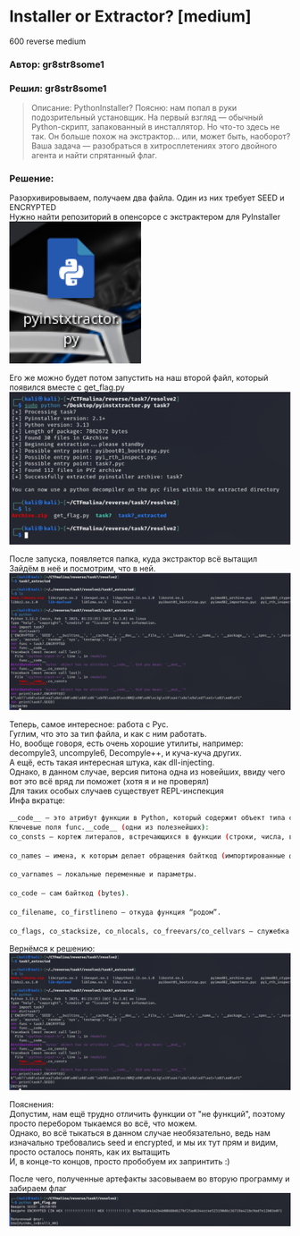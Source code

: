 # Installer or Extractor? [medium]
600
reverse medium

### Автор: gr8str8some1
### Решил: gr8str8some1

> Описание: PythonInstaller? Поясню: нам попал в руки подозрительный установщик. На первый взгляд — обычный Python-скрипт, запакованный в инсталлятор. Но что-то здесь не так. Он больше похож на экстрактор... или, может быть, наоборот? Ваша задача — разобраться в хитросплетениях этого двойного агента и найти спрятанный флаг.<br>

### Решение:
Разорхивировываем, получаем два файла. Один из них требует SEED и ENCRYPTED<br>
Нужно найти репозиторий в опенсорсе с экстрактером для PyInstaller<br>
![img.png](images/img.png)

Его же можно будет потом запустить на наш второй файл, который появился вместе с get_flag.py<br>
![img_1.png](images/img_1.png)

После запуска, появляется папка, куда экстрактор всё вытащил<br>
Зайдём в неё и посмотрим, что в ней.<br>
![img_2.png](images/img_2.png)

Теперь, самое интересное: работа с Pyc.<br>
Гуглим, что это за тип файла, и как с ним работать.<br>
Но, вообще говоря, есть очень хорошие утилиты, например: decompyle3, uncompyle6, Decompyle++, и куча-куча других.<br>
А ещё, есть такая интересная штука, как dll-injecting.<br>
Однако, в данном случае, версия питона одна из новейших, ввиду чего вот это всё вряд ли поможет (хотя я и не проверял)<br>
Для таких особых случаев существует REPL-инспекция<br>
Инфа вкратце:<br>
```bash
__code__ — это атрибут функции в Python, который содержит объект типа code object (скомпилированный байткод и его метаданные). С ним удобно инспектировать, что именно выполняет функция, не запуская её.
Ключевые поля func.__code__ (одни из полезнейших):
co_consts — кортеж литералов, встречающихся в функции (строки, числа, вложенные code-объекты и т.д.). Именно тут вы увидели строку-флаг.

co_names — имена, к которым делает обращения байткод (импортированные функции/переменные).

co_varnames — локальные переменные и параметры.

co_code — сам байткод (bytes).

co_filename, co_firstlineno — откуда функция “родом”.

co_flags, co_stacksize, co_nlocals, co_freevars/co_cellvars — служебка для VM.
```

Вернёмся к решению:<br>
![img_3.png](images/img_3.png)

Пояснения:<br>
Допустим, нам ещё трудно отличить функции от "не функций", поэтому просто перебором тыкаемся во всё, что можем.<br>
Однако, во всё тыкаться в данном случае необязательно, ведь нам изначально требовались seed и encrypted, и мы их тут прям и видим, просто осталось понять, как их вытащить<br>
И, в конце-то концов, просто пробобуем их запринтить :)<br>

После чего, полученные артефакты засовываем во вторую программу и забираем флаг<br>
![img_4.png](images/img_4.png)